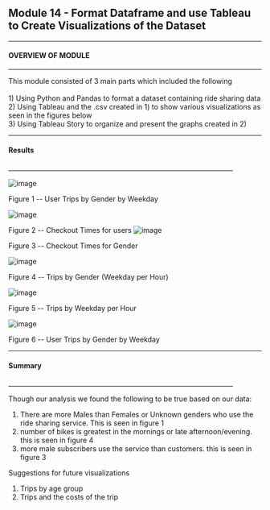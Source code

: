
<h2>Module 14 - Format Dataframe and use Tableau to Create Visualizations of the Dataset
  </h2>
  
______________________________________________________________________
<h4>OVERVIEW OF MODULE 
</h4>

______________________________________________________________________
This module consisted of 3 main parts which included the following 
<br>
<br>1) Using Python and Pandas to format a dataset containing ride sharing data 
<br>2) Using Tableau and the .csv created in 1) to show various visualizations as seen in the figures below 
<br>3) Using Tableau Story to organize and present the graphs created in 2) 

______________________________________________________________________
<h4>Results 
</h4>
______________________________________________________________________

![image](https://user-images.githubusercontent.com/103878061/200686013-5e41b781-a3d3-4b00-9dab-1445c76d95bf.png)

Figure 1 -- User Trips by Gender by Weekday

![image](https://user-images.githubusercontent.com/103878061/200686054-0790e84b-a2e0-4441-abfa-eadc1a9baf07.png)

Figure 2 -- Checkout Times for users 
![image](https://user-images.githubusercontent.com/103878061/200686138-035c959c-3347-4864-8914-57c927a37ef6.png)

Figure 3 -- Checkout Times for Gender

![image](https://user-images.githubusercontent.com/103878061/200686187-9360bd0d-54c5-41ab-8a29-599fba881bcd.png)

Figure 4 -- Trips by Gender (Weekday per Hour)

![image](https://user-images.githubusercontent.com/103878061/200686247-ffd42156-35af-4290-aa93-35d066504cbb.png)

Figure 5 -- Trips by Weekday per Hour 

![image](https://user-images.githubusercontent.com/103878061/200686280-183f01d9-9555-483d-9ba4-e6a809637e53.png)

Figure 6 -- User Trips by Gender by Weekday

______________________________________________________________________
<h4>Summary 
</h4>
______________________________________________________________________

Though our analysis we found the following to be true based on our data:

1) There are more Males than Females or Unknown genders who use the ride sharing service. This is seen in figure 1 
2) number of bikes is greatest in the mornings or late afternoon/evening. this is seen in figure 4 
3) more male subscribers use the service than customers. this is seen in figure 3 

Suggestions for future visualizations 

1) Trips by age group 
2) Trips and the costs of the trip 
